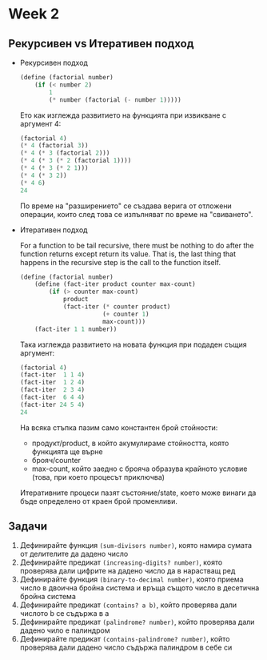 # Week 2

## Рекурсивен vs Итеративен подход

- Рекурсивен подход

  ```scheme
  (define (factorial number)
      (if (< number 2)
          1
          (* number (factorial (- number 1)))))
  ```

  Ето как изглежда развитието на функцията при извикване с аргумент 4:

  ```scheme
  (factorial 4)
  (* 4 (factorial 3))
  (* 4 (* 3 (factorial 2)))
  (* 4 (* 3 (* 2 (factorial 1))))
  (* 4 (* 3 (* 2 1)))
  (* 4 (* 3 2))
  (* 4 6)
  24
  ```
  По време на "разширението" се създава верига от отложени операции, които след това се изпълняват по време на "свиването".

- Итеративен подход  

  For a function to be tail recursive, there must be nothing to do after the function returns except return its value. That is, the last thing that happens in the recursive step is the call to the function itself. 
  
    ```scheme
    (define (factorial number)
        (define (fact-iter product counter max-count)
            (if (> counter max-count)
                product
                (fact-iter (* counter product)
                           (+ counter 1)
                           max-count)))
        (fact-iter 1 1 number))
    ```

    Така изглежда развитието на новата функция при подаден същия аргумент:

    ```scheme
    (factorial 4)
    (fact-iter  1 1 4)
    (fact-iter  1 2 4)
    (fact-iter  2 3 4)
    (fact-iter  6 4 4)
    (fact-iter 24 5 4)
    24
    ```

    На всяка стъпка пазим само константен брой стойности:
    * продукт/product, в който акумулираме стойността, която функцията ще върне
    * брояч/counter
    * max-count, който заедно с брояча образува крайното условие (това, при което процесът приключва)

    Итеративните процеси пазят състояние/state, което може винаги да бъде определено от краен брой променливи.

## Задачи

1. Дефинирайте функция `(sum-divisors number)`, която намира сумата от делителите да дадено число
2. Дефинирайте предикат `(increasing-digits? number)`, която проверява дали цифрите на дадено число да в нарастващ ред
3. Дефинирайте функция `(binary-to-decimal number)`, която приема число в двоична бройна система и връща същото число в десетична бройна система
4. Дефинирайте предикат `(contains? a b)`, който проверява дали числото b се съдържа в a
5. Дефинирайте предикат `(palindrome? number)`, който проверява дали дадено чило е палиндром
6. Дефинирайте предикат `(contains-palindrome? number)`, който проверява дали дадено число съдържа палиндром в себе си 